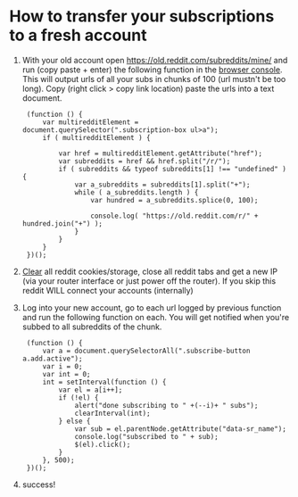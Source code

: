 # How to transfer your subscriptions to a fresh account

1. With your old account open https://old.reddit.com/subreddits/mine/ and run (copy paste + enter) the following function in the [browser console](https://support.optimizely.com/hc/en-us/articles/4410284097549-Open-the-developer-console). This will output urls of all your subs in chunks of 100 (url mustn't be too long). Copy (right click > copy link location) paste the urls into a text document.

        (function () {
            var multiredditElement = document.querySelector(".subscription-box ul>a");
            if ( multiredditElement ) {

                var href = multiredditElement.getAttribute("href");
                var subreddits = href && href.split("/r/");
                if ( subreddits && typeof subreddits[1] !== "undefined" ) {
                    var a_subreddits = subreddits[1].split("+");
                    while ( a_subreddits.length ) {
                        var hundred = a_subreddits.splice(0, 100);

                        console.log( "https://old.reddit.com/r/" + hundred.join("+") );
                    }
                }
            }
        })();


2. [Clear](https://addons.mozilla.org/en-US/firefox/addon/cookie-quick-manager/) all reddit cookies/storage, close all reddit tabs and get a new IP (via your router interface or just power off the router). If you skip this reddit WILL connect your accounts (internally)


3. Log into your new account, go to each url logged by previous function and run the following function on each. You will get notified when you're subbed to all subreddits of the chunk.

        (function () {
            var a = document.querySelectorAll(".subscribe-button a.add.active");
            var i = 0;
            var int = 0;
            int = setInterval(function () {
                var el = a[i++];
                if (!el) {
                    alert("done subscribing to " +(--i)+ " subs");
                    clearInterval(int);
                } else {
                    var sub = el.parentNode.getAttribute("data-sr_name");
                    console.log("subscribed to " + sub);
                    $(el).click();
                }
            }, 500);
        })();


4.  success!
